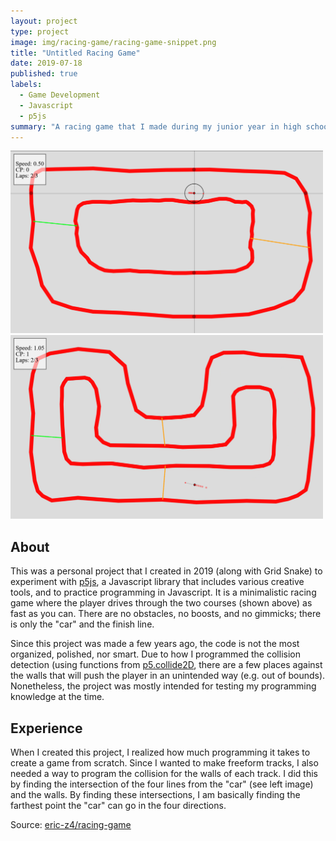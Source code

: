 ```yaml
---
layout: project
type: project
image: img/racing-game/racing-game-snippet.png
title: "Untitled Racing Game"
date: 2019-07-18
published: true
labels:
  - Game Development
  - Javascript
  - p5js
summary: "A racing game that I made during my junior year in high school."
---
```


<div class="text-center p-4">
  <img width="500px" src="../img/racing-game/racing-game-full.png" class="img-thumbnail">
  <img width="500px" src="../img/racing-game/racing-game-full-alt.png" class="img-thumbnail">  
</div>

## About

This was a personal project that I created in 2019 (along with Grid Snake) to experiment with [p5js](https://p5js.org/), a Javascript library that includes various creative tools, and to practice programming in Javascript. It is a minimalistic racing game where the player drives through the two courses (shown above) as fast as you can. There are no obstacles, no boosts, and no gimmicks; there is only the "car" and the finish line. 

Since this project was made a few years ago, the code is not the most organized, polished, nor smart. Due to how I programmed the collision detection (using functions from [p5.collide2D](https://github.com/bmoren/p5.collide2D), there are a few places against the walls that will push the player in an unintended way (e.g. out of bounds). Nonetheless, the project was mostly intended for testing my programming knowledge at the time.

## Experience

When I created this project, I realized how much programming it takes to create a game from scratch. Since I wanted to make freeform tracks, I also needed a way to program the collision for the walls of each track. I did this by finding the intersection of the four lines from the "car" (see left image) and the walls. By finding these intersections, I am basically finding the farthest point the "car" can go in the four directions.

Source: <a href="https://github.com/eric-z4/racing-game"><i class="large github icon "></i>eric-z4/racing-game</a>
